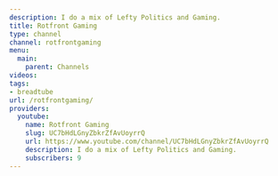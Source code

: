 ```yaml
---
description: I do a mix of Lefty Politics and Gaming. 
title: Rotfront Gaming
type: channel
channel: rotfrontgaming
menu:
  main:
    parent: Channels
videos:
tags:
- breadtube
url: /rotfrontgaming/
providers:
  youtube:
    name: Rotfront Gaming
    slug: UC7bHdLGnyZbkrZfAvUoyrrQ
    url: https://www.youtube.com/channel/UC7bHdLGnyZbkrZfAvUoyrrQ
    description: I do a mix of Lefty Politics and Gaming.
    subscribers: 9
---
```

